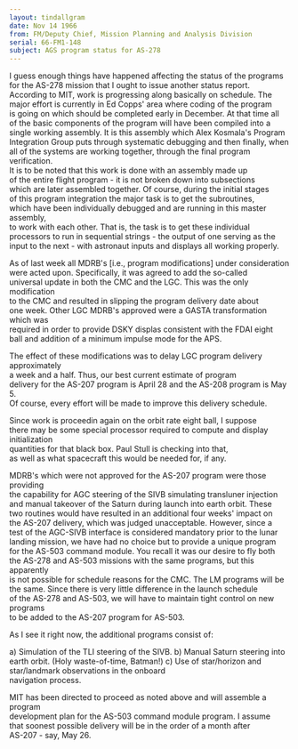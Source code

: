```yaml
---
layout: tindallgram
date: Nov 14 1966 
from: FM/Deputy Chief, Mission Planning and Analysis Division
serial: 66-FM1-148
subject: AGS program status for AS-278
---
```

I guess enough things have happened affecting the status of the programs  
for the AS-278 mission that I ought to issue another status report.  
According to MIT, work is progressing along basically on schedule. The   
major effort is currently in Ed Copps' area where coding of the program  
is going on which should be completed early in December. At that time all  
of the basic components of the program will have been compiled into a  
single working assembly. It is this assembly which Alex Kosmala's Program  
Integration Group puts through systematic debugging and then finally, when  
all of the systems are working together, through the final program verification.  
It is to be noted that this work is done with an assembly made up  
of the entire flight program - it is not broken down into subsections  
which are later assembled together. Of course, during the initial stages  
of this program integration the major task is to get the subroutines,  
which have been individually debugged and are running in this master assembly,  
to work with each other. That is, the task is to get these individual  
processors to run in sequential strings - the output of one serving as the  
input to the next - with astronaut inputs and displays all working properly.

As of last week all MDRB's [i.e., program modifications] under consideration  
were acted upon. Specifically, it was agreed to add the so-called  
universal update in both the CMC and the LGC. This was the only modification  
to the CMC and resulted in slipping the program delivery date about  
one week. Other LGC MDRB's approved were a GASTA transformation which was  
required in order to provide DSKY displas consistent with the FDAI eight  
ball and addition of a minimum impulse mode for the APS.

The effect of these modifications was to delay LGC program delivery approximately  
a week and a half. Thus, our best current estimate of program  
delivery for the AS-207 program is April 28 and the AS-208 program is May 5.  
Of course, every effort will be made to improve this delivery schedule.

Since work is proceedin again on the orbit rate eight ball, I suppose  
there may be some special processor required to compute and display initialization  
quantities for that black box. Paul Stull is checking into that,  
as well as what spacecraft this would be needed for, if any.

MDRB's which were not approved for the AS-207 program were those providing  
the capability for AGC steering of the SIVB simulating transluner injection  
and manual takeover of the Saturn during launch into earth orbit. These  
two routines would have resulted in an additional four weeks' impact on  
the AS-207 delivery, which was judged unacceptable. However, since a  
test of the AGC-SIVB interface is considered mandatory prior to the lunar  
landing mission, we have had no choice but to provide a unique program  
for the AS-503 command module. You recall it was our desire to fly both  
the AS-278 and AS-503 missions with the same programs, but this apparently  
is not possible for schedule reasons for the CMC. The LM programs will be  
the same. Since there is very little difference in the launch schedule  
of the AS-278 and AS-503, we will have to maintain tight control on new programs  
to be added to the AS-207 program for AS-503.

As I see it right now, the additional programs consist of:

a) Simulation of the TLI steering of the SIVB.
b) Manual Saturn steering into earth orbit. (Holy waste-of-time, Batman!)
c) Use of star/horizon and star/landmark observations in the onboard  
   navigation process.
  
MIT has been directed to proceed as noted above and will assemble a program  
development plan for the AS-503 command module program. I assume  
that soonest possible delivery will be in the order of a month after  
AS-207 - say, May 26.

